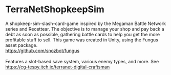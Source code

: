 # TerraNetShopkeepSim
A shopkeep-sim-slash-card-game inspired by the Megaman Battle Network series and Recettear. The objective is to manage your shop and pay back a debt as soon as possible, gathering battle cards to help you get the more profitable stuff to sell. This game was created in Unity, using the Fungus asset package. <br> 
https://github.com/snozbot/fungus <br> <br>
Features a slot-based save system, various enemy types, and more. See https://cg-tespy.itch.io/terranet-digital-craftsman
